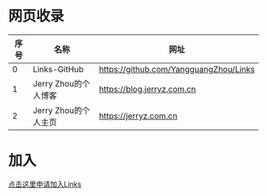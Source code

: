 # 网页收录

|序号|名称|网址|
|---|---|---|
|0|Links-GitHub|https://github.com/YangguangZhou/Links|
|1|Jerry Zhou的个人博客|https://blog.jerryz.com.cn|
|2|Jerry Zhou的个人主页|https://jerryz.com.cn|

# 加入

[点击这里申请加入Links](https://github.com/YangguangZhou/Links/issues/new?assignees=YangguangZhou&labels=申请收录&template=beta.yml)